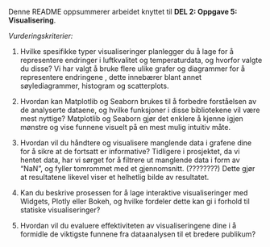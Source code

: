 Denne README oppsummerer arbeidet knyttet til **DEL 2: Oppgave 5: Visualisering**.

*Vurderingskriterier:*

1. Hvilke spesifikke typer visualiseringer planlegger du å lage for å representere endringer i luftkvalitet og temperaturdata, og hvorfor valgte du disse?
    Vi har valgt å bruke flere ulike grafer og diagrammer for å representere endringene , dette innebærer blant annet søylediagrammer, histogram og scatterplots. 

2. Hvordan kan Matplotlib og Seaborn brukes til å forbedre forståelsen av de analyserte dataene, og hvilke funksjoner i disse bibliotekene vil være mest nyttige?
    Matplotlib og Seaborn gjør det enklere å kjenne igjen mønstre og vise funnene visuelt på en mest mulig intuitiv måte. 

3. Hvordan vil du håndtere og visualisere manglende data i grafene dine for å sikre at de fortsatt er informative?
    Tidligere i prosjektet, da vi hentet data, har vi sørget for å filtrere ut manglende data i form av “NaN”, og fyller tomrommet med et gjennomsnitt. (????????) Dette gjør at resultatene likevel viser et helhetlig bilde av resultatet. 

4. Kan du beskrive prosessen for å lage interaktive visualiseringer med Widgets, Plotly eller Bokeh, og hvilke fordeler dette kan gi i forhold til statiske visualiseringer?

5. Hvordan vil du evaluere effektiviteten av visualiseringene dine i å formidle de viktigste funnene fra dataanalysen til et bredere publikum?